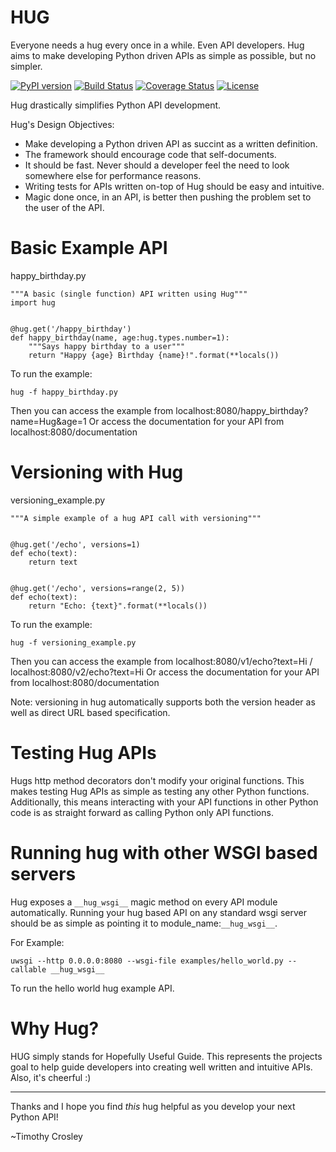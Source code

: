 HUG
===================

Everyone needs a hug every once in a while. Even API developers. Hug aims to make developing Python driven APIs as simple as possible, but no simpler.

[![PyPI version](https://badge.fury.io/py/hug.png)](http://badge.fury.io/py/hug)
[![Build Status](https://travis-ci.org/timothycrosley/hug.png?branch=master)](https://travis-ci.org/timothycrosley/hug)
[![Coverage Status](https://coveralls.io/repos/timothycrosley/hug/badge.svg?branch=master&service=github)](https://coveralls.io/github/timothycrosley/hug?branch=master)
[![License](https://img.shields.io/github/license/mashape/apistatus.svg)](https://pypi.python.org/pypi/hug/)

Hug drastically simplifies Python API development.

Hug's Design Objectives:

- Make developing a Python driven API as succint as a written definition.
- The framework should encourage code that self-documents.
- It should be fast. Never should a developer feel the need to look somewhere else for performance reasons.
- Writing tests for APIs written on-top of Hug should be easy and intuitive.
- Magic done once, in an API, is better then pushing the problem set to the user of the API.


Basic Example API
===================

happy_birthday.py

    """A basic (single function) API written using Hug"""
    import hug


    @hug.get('/happy_birthday')
    def happy_birthday(name, age:hug.types.number=1):
        """Says happy birthday to a user"""
        return "Happy {age} Birthday {name}!".format(**locals())

To run the example:

    hug -f happy_birthday.py

Then you can access the example from localhost:8080/happy_birthday?name=Hug&age=1
Or access the documentation for your API from localhost:8080/documentation


Versioning with Hug
===================

versioning_example.py

    """A simple example of a hug API call with versioning"""


    @hug.get('/echo', versions=1)
    def echo(text):
        return text


    @hug.get('/echo', versions=range(2, 5))
    def echo(text):
        return "Echo: {text}".format(**locals())

To run the example:

    hug -f versioning_example.py

Then you can access the example from localhost:8080/v1/echo?text=Hi / localhost:8080/v2/echo?text=Hi
Or access the documentation for your API from localhost:8080/documentation

Note: versioning in hug automatically supports both the version header as well as direct URL based specification.


Testing Hug APIs
===================

Hugs http method decorators don't modify your original functions. This makes testing Hug APIs as simple as testing
any other Python functions. Additionally, this means interacting with your API functions in other Python code is as
straight forward as calling Python only API functions.


Running hug with other WSGI based servers
===================

Hug exposes a `__hug_wsgi__` magic method on every API module automatically. Running your hug based API on any
standard wsgi server should be as simple as pointing it to module_name:`__hug_wsgi__`.

For Example:

    uwsgi --http 0.0.0.0:8080 --wsgi-file examples/hello_world.py --callable __hug_wsgi__

To run the hello world hug example API.


Why Hug?
===================
HUG simply stands for Hopefully Useful Guide. This represents the projects goal to help guide developers into creating
well written and intuitive APIs. Also, it's cheerful :)

--------------------------------------------

Thanks and I hope you find *this* hug helpful as you develop your next Python API!

~Timothy Crosley
